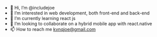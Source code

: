 - 👋 Hi, I’m @includejoe
- 👀 I’m interested in web development, both front-end and back-end
- 🌱 I’m currently learning react js
- 💞️ I’m looking to collaborate on a hybrid mobile app with react.native
- 📫 How to reach me kvnqjoe@gmail.com

<!---
includejoe/includejoe is a ✨ special ✨ repository because its `README.md` (this file) appears on your GitHub profile.
You can click the Preview link to take a look at your changes.
--->
